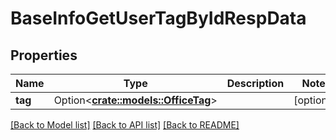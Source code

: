 # BaseInfoGetUserTagByIdRespData

## Properties

Name | Type | Description | Notes
------------ | ------------- | ------------- | -------------
**tag** | Option<[**crate::models::OfficeTag**](OfficeTag.md)> |  | [optional]

[[Back to Model list]](../README.md#documentation-for-models) [[Back to API list]](../README.md#documentation-for-api-endpoints) [[Back to README]](../README.md)


